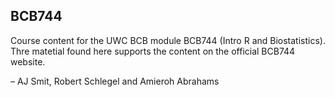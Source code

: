 ## BCB744

Course content for the UWC BCB module BCB744 (Intro R and Biostatistics). Thre matetial found here supports the content on the official BCB744 website.

– AJ Smit, Robert Schlegel and Amieroh Abrahams
